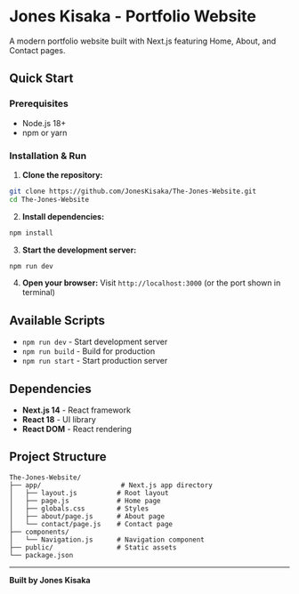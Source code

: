 # Jones Kisaka - Portfolio Website

A modern portfolio website built with Next.js featuring Home, About, and Contact pages.

## Quick Start

### Prerequisites
- Node.js 18+ 
- npm or yarn

### Installation & Run

1. **Clone the repository:**
```bash
git clone https://github.com/JonesKisaka/The-Jones-Website.git
cd The-Jones-Website
```

2. **Install dependencies:**
```bash
npm install
```

3. **Start the development server:**
```bash
npm run dev
```

4. **Open your browser:**
Visit `http://localhost:3000` (or the port shown in terminal)

## Available Scripts

- `npm run dev` - Start development server
- `npm run build` - Build for production
- `npm run start` - Start production server

## Dependencies

- **Next.js 14** - React framework
- **React 18** - UI library
- **React DOM** - React rendering

## Project Structure

```
The-Jones-Website/
├── app/                    # Next.js app directory
│   ├── layout.js          # Root layout
│   ├── page.js            # Home page
│   ├── globals.css        # Styles
│   ├── about/page.js      # About page
│   └── contact/page.js    # Contact page
├── components/
│   └── Navigation.js      # Navigation component
├── public/                # Static assets
└── package.json
```

---

**Built by Jones Kisaka** 